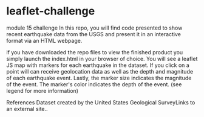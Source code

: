 # leaflet-challenge
module 15 challenge
In this repo, you will find code presented to show recent earthquake data from the USGS and present it in an interactive format via an HTML webpage. 

if you have downloaded the repo files to view the finished product you simply launch the index.html in your browser of choice.
You will see a leaflet JS map with markers for each earthquake in the dataset. If you click on a point will can receive geolocation data as well as the depth and magnitude of each earthquake event. 
Lastly, the marker size indicates the magnitude of the event. The marker's color indicates the depth of the event. (see legend for more information)

References
Dataset created by the United States Geological SurveyLinks to an external site..
